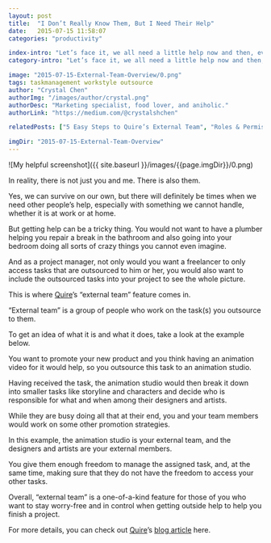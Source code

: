 ```yaml
---
layout: post
title:  "I Don’t Really Know Them, But I Need Their Help"
date:   2015-07-15 11:58:07
categories: "productivity"

index-intro: "Let’s face it, we all need a little help now and then, even if it is from someone we hardly know. In reality, there is not just you and me. There is also them. Yes, we can survive on our own, but there will definitely be times when we need other people’s help, especially with something we cannot handle, whether it is at work or at home."
category-intro: "Let’s face it, we all need a little help now and then, even if it is from someone we hardly know..."

image: "2015-07-15-External-Team-Overview/0.png"
tags: taskmanagement workstyle outsource
author: "Crystal Chen"
authorImg: "/images/author/crystal.png"
authorDesc: "Marketing specialist, food lover, and aniholic."
authorLink: "https://medium.com/@crystalshchen"

relatedPosts: ["5 Easy Steps to Quire’s External Team", "Roles & Permissions in Quire"]

imgDir: "2015-07-15-External-Team-Overview"
---
```



![My helpful screenshot]({{ site.baseurl }}/images/{{page.imgDir}}/0.png)

In reality, there is not just you and me. There is also them.

Yes, we can survive on our own, but there will definitely be times when we need other people’s help, especially with something we cannot handle, whether it is at work or at home.

But getting help can be a tricky thing. You would not want to have a plumber helping you repair a break in the bathroom and also going into your bedroom doing all sorts of crazy things you cannot even imagine.

And as a project manager, not only would you want a freelancer to only access tasks that are outsourced to him or her, you would also want to include the outsourced tasks into your project to see the whole picture.

This is where [Quire](https://quire.io/)’s “external team” feature comes in.

“External team” is a group of people who work on the task(s) you outsource to them.

To get an idea of what it is and what it does, take a look at the example below.

You want to promote your new product and you think having an animation video for it would help, so you outsource this task to an animation studio.

Having received the task, the animation studio would then break it down into smaller tasks like storyline and characters and decide who is responsible for what and when among their designers and artists.

While they are busy doing all that at their end, you and your team members would work on some other promotion strategies.

In this example, the animation studio is your external team, and the designers and artists are your external members.

You give them enough freedom to manage the assigned task, and, at the same time, making sure that they do not have the freedom to access your other tasks.

Overall, “external team” is a one-of-a-kind feature for those of you who want to stay worry-free and in control when getting outside help to help you finish a project.

For more details, you can check out [Quire](https://quire.io/)’s [blog article]() here.

[jekyll]:      http://jekyllrb.com
[jekyll-gh]:   https://github.com/jekyll/jekyll
[jekyll-help]: https://github.com/jekyll/jekyll-help
